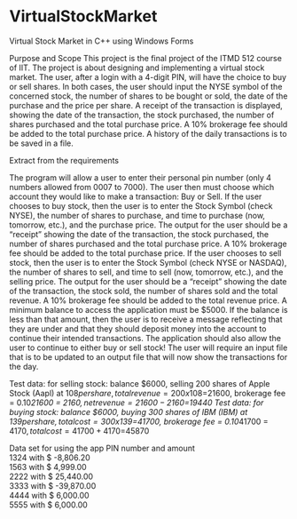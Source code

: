 # VirtualStockMarket
Virtual Stock Market in C++ using Windows Forms

Purpose and Scope
This project is the final project of the ITMD 512 course of IIT. 
The project is about designing and implementing a virtual stock market. 
The user, after a login with a 4-digit PIN, will have the choice to buy or sell shares. 
In both cases, the user should input the NYSE symbol of the concerned stock, the number of shares to be bought or sold, the date of the purchase and the price per share. A receipt of the transaction is displayed, showing the date of the transaction, the stock purchased, the number of shares purchased and the total purchase price. A 10% brokerage fee should be added to the total purchase price. A history of the daily transactions is to be saved in a file.


Extract from the requirements

The program will allow a user to enter their personal pin number (only 4 numbers allowed from 0007 to 7000). 
The user then must choose which account they would like to make a transaction: Buy or Sell. 
If the user chooses to buy stock, then the user is to enter the Stock Symbol (check NYSE), the number of shares to purchase, and time to purchase (now, tomorrow, etc.), and the purchase price. The output for the user should be a “receipt” showing the date of the transaction, the stock purchased, the number of shares purchased and the total purchase price. A 10% brokerage fee should be added to the total purchase price.
If the user chooses to sell stock, then the user is to enter the Stock Symbol (check NYSE or NASDAQ), the number of shares to sell, and time to sell (now, tomorrow, etc.), and the selling price. The output for the user should be a “receipt” showing the date of the transaction, the stock sold, the number of shares sold and the total revenue. A 10% brokerage fee should be added to the total revenue price.
A minimum balance to access the application must be $5000. If the balance is less than that amount, then the user is to receive a message reflecting that they are under and that they should deposit money into the account to continue their intended transactions.
The application should also allow the user to continue to either buy or sell stock!
The user will require an input file that is to be updated to an output file that will now show the transactions for the day.

Test data: for selling stock: balance $6000, selling 200 shares of Apple Stock (Aapl) at $108 per share, total revenue = 200 x 108 =$21600, brokerage fee = 0.10*21600 = $2160, net revenue = 21600-2160=$19440
Test data: for buying stock: balance $6000, buying 300 shares of IBM (IBM) at $139 per share, total cost = 300 x 139 =$41700, brokerage fee = 0.10*41700 = $4170, total cost = 41700 + 4170 =$45870

Data set for using the app
PIN number and amount<br>
1324 with $ -8,806.20<br>
1563 with $ 4,999.00<br>
2222 with $ 25,440.00<br>
3333 with $ -39,870.00<br>
4444 with $ 6,000.00<br>
5555 with $ 6,000.00
